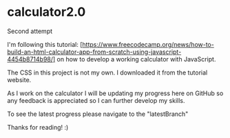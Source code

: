 # calculator2.0
Second attempt

I'm following this tutorial: [https://www.freecodecamp.org/news/how-to-build-an-html-calculator-app-from-scratch-using-javascript-4454b8714b98/] 
on how to develop a working calculator with JavaScript.

The CSS in this project is not my own. I downloaded it from the tutorial website.

As I work on the calculator I will be updating my progress here on GitHub so any feedback is appreciated so I can further develop my skills.

To see the latest progress please navigate to the "latestBranch"

Thanks for reading! :)

